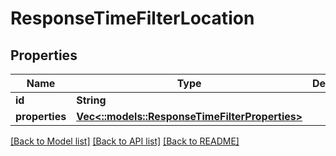 # ResponseTimeFilterLocation

## Properties
Name | Type | Description | Notes
------------ | ------------- | ------------- | -------------
**id** | **String** |  | 
**properties** | [**Vec<::models::ResponseTimeFilterProperties>**](ResponseTimeFilterProperties.md) |  | 

[[Back to Model list]](../README.md#documentation-for-models) [[Back to API list]](../README.md#documentation-for-api-endpoints) [[Back to README]](../README.md)


